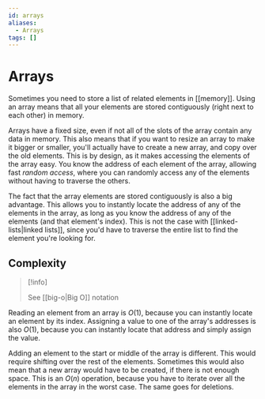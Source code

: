 ```yaml
---
id: arrays
aliases:
  - Arrays
tags: []
---
```


# Arrays

Sometimes you need to store a list of related elements in [[memory]]. Using an
array means that all your elements are stored contiguously (right next to each
other) in memory.

Arrays have a fixed size, even if not all of the slots of the array contain any
data in memory. This also means that if you want to resize an array to make it
bigger or smaller, you'll actually have to create a new array, and copy over the
old elements. This is by design, as it makes accessing the elements of the array
easy. You know the address of each element of the array, allowing fast _random
access_, where you can randomly access any of the elements without having to
traverse the others.

<!-- deno-fmt-ignore-start -->
The fact that the array elements are stored contiguously is also a big
advantage. This allows you to instantly locate the address of any of the
elements in the array, as long as you know the address of any of the elements
(and that element's index). This is not the case with [[linked-lists|linked lists]],
since you'd have to traverse the entire list to find the element you're looking
for.
<!-- deno-fmt-ignore-end -->

## Complexity

> [!info]
>
> See [[big-o|Big O]] notation

Reading an element from an array is $O(1)$, because you can instantly locate an
element by its index. Assigning a value to one of the array's addresses is also
$O(1)$, because you can instantly locate that address and simply assign the
value.

Adding an element to the start or middle of the array is different. This would
require shifting over the rest of the elements. Sometimes this would also mean
that a new array would have to be created, if there is not enough space. This is
an $O(n)$ operation, because you have to iterate over all the elements in the
array in the worst case. The same goes for deletions.
